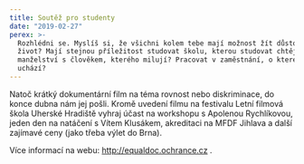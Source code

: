 ```yaml
---
title: Soutěž pro studenty
date: "2019-02-27"
perex: >-
  Rozhlédni se. Myslíš si, že všichni kolem tebe mají možnost žít důstojný
  život? Mají stejnou příležitost studovat školu, kterou studovat chtějí? Žít v
  manželství s člověkem, kterého milují? Pracovat v zaměstnání, o které se
  uchází?
---
```


<p>Natoč krátký dokumentární film na téma rovnost nebo diskriminace, do konce dubna nám jej pošli. Kromě uvedení filmu na festivalu Letní filmová škola Uherské Hradiště vyhraj účast na workshopu s Apolenou Rychlíkovou, jeden den na natáčení s Vítem Klusákem, akreditaci na MFDF Jihlava a další zajímavé ceny (jako třeba výlet do Brna).</p><p>Více informací na webu: <a title="Otevření do nového okna" href="http://equaldoc.ochrance.cz" target="_blank">http://equaldoc.ochrance.cz</a> <img alt="" src="typo3/ext/od_linkdesc/icons/external.gif" class="od_linkdesc_icon_external" />. </p>
